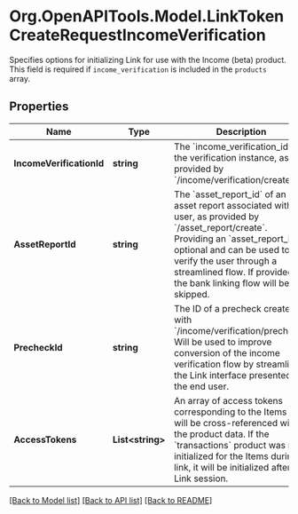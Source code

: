 # Org.OpenAPITools.Model.LinkTokenCreateRequestIncomeVerification
Specifies options for initializing Link for use with the Income (beta) product. This field is required if `income_verification` is included in the `products` array.

## Properties

Name | Type | Description | Notes
------------ | ------------- | ------------- | -------------
**IncomeVerificationId** | **string** | The &#x60;income_verification_id&#x60; of the verification instance, as provided by &#x60;/income/verification/create&#x60;. | [optional] 
**AssetReportId** | **string** | The &#x60;asset_report_id&#x60; of an asset report associated with the user, as provided by &#x60;/asset_report/create&#x60;. Providing an &#x60;asset_report_id&#x60; is optional and can be used to verify the user through a streamlined flow. If provided, the bank linking flow will be skipped. | [optional] 
**PrecheckId** | **string** | The ID of a precheck created with &#x60;/income/verification/precheck&#x60;. Will be used to improve conversion of the income verification flow by streamlining the Link interface presented to the end user. | [optional] 
**AccessTokens** | **List&lt;string&gt;** | An array of access tokens corresponding to the Items that will be cross-referenced with the product data. If the &#x60;transactions&#x60; product was not initialized for the Items during link, it will be initialized after this Link session. | [optional] 

[[Back to Model list]](../README.md#documentation-for-models) [[Back to API list]](../README.md#documentation-for-api-endpoints) [[Back to README]](../README.md)

